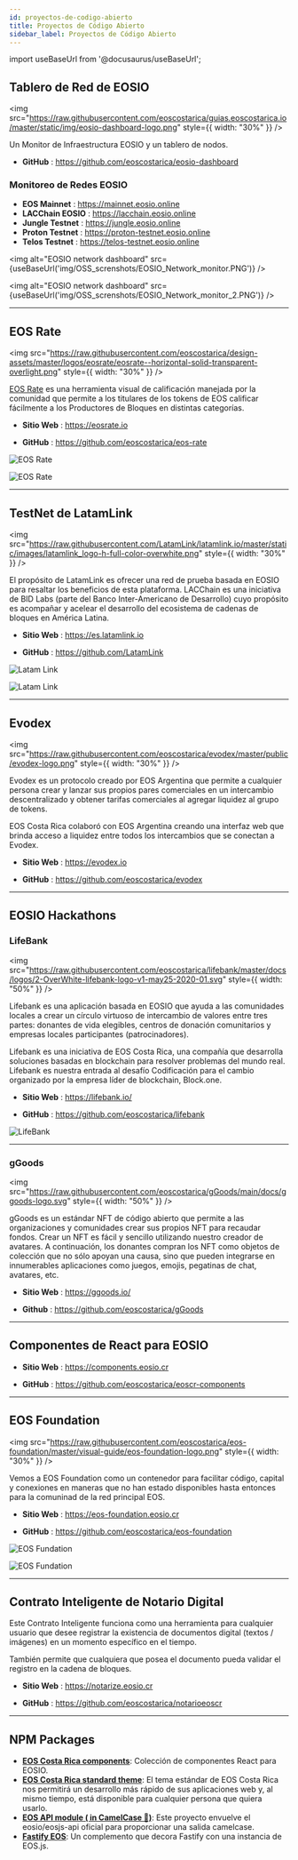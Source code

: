 ```yaml
---
id: proyectos-de-codigo-abierto
title: Proyectos de Código Abierto
sidebar_label: Proyectos de Código Abierto
---
```


import useBaseUrl from '@docusaurus/useBaseUrl';

## Tablero de Red de EOSIO

<img
  src="https://raw.githubusercontent.com/eoscostarica/guias.eoscostarica.io/master/static/img/eosio-dashboard-logo.png"
  style={{ width: "30%" }}
/>

Un Monitor de Infraestructura EOSIO y un tablero de nodos.

- **GitHub** : https://github.com/eoscostarica/eosio-dashboard

### Monitoreo de Redes EOSIO 

- **EOS Mainnet** : https://mainnet.eosio.online
- **LACChain EOSIO** : https://lacchain.eosio.online
- **Jungle Testnet** : https://jungle.eosio.online
- **Proton Testnet** : https://proton-testnet.eosio.online
- **Telos Testnet** : https://telos-testnet.eosio.online

<img
  alt="EOSIO network dashboard"
  src={useBaseUrl('img/OSS_screnshots/EOSIO_Network_monitor.PNG')}
/>

<img
  alt="EOSIO network dashboard"
  src={useBaseUrl('img/OSS_screnshots/EOSIO_Network_monitor_2.PNG')}
/>

 * * *

## EOS Rate

<img
  src="https://raw.githubusercontent.com/eoscostarica/design-assets/master/logos/eosrate/eosrate--horizontal-solid-transparent-overlight.png"
  style={{ width: "30%" }}
/>


[EOS Rate](https://eosrate.io) es una herramienta visual de calificación manejada por la comunidad que permite a los titulares de los tokens de EOS calificar fácilmente a los Productores de Bloques en distintas categorías.

- **Sitio Web** : https://eosrate.io

- **GitHub** : https://github.com/eoscostarica/eos-rate

![EOS Rate](https://raw.githubusercontent.com/eoscostarica/guias.eoscostarica.io/master/static/img/OSS_screnshots/EOS_Rate.PNG)

![EOS Rate](https://raw.githubusercontent.com/eoscostarica/guias.eoscostarica.io/master/static/img/OSS_screnshots/EOS_Rate_2.PNG)

* * *

## TestNet de LatamLink

<img
  src="https://raw.githubusercontent.com/LatamLink/latamlink.io/master/static/images/latamlink_logo-h-full-color-overwhite.png"
  style={{ width: "30%" }}
/>

El propósito de LatamLink es ofrecer una red de prueba basada en EOSIO para resaltar los beneficios de esta plataforma. LACChain es una iniciativa de BID Labs (parte del Banco Inter-Americano de Desarrollo) cuyo propósito es acompañar y acelear el desarrollo del ecosistema de cadenas de bloques en América Latina.

- **Sitio Web** : https://es.latamlink.io

- **GitHub** : https://github.com/LatamLink

![Latam Link](https://raw.githubusercontent.com/eoscostarica/guias.eoscostarica.io/master/static/img/OSS_screnshots/Latam_Link.PNG)

![Latam Link](https://raw.githubusercontent.com/eoscostarica/guias.eoscostarica.io/master/static/img/OSS_screnshots/Latam_Link_monitor.PNG)

* * *

## Evodex

<img
  src="https://raw.githubusercontent.com/eoscostarica/evodex/master/public/evodex-logo.png"
  style={{ width: "30%" }}
/>

Evodex es un protocolo creado por EOS Argentina que permite a cualquier persona crear y lanzar sus propios pares comerciales en un intercambio descentralizado y obtener tarifas comerciales al agregar liquidez al grupo de tokens.

EOS Costa Rica colaboró con EOS Argentina creando una interfaz web que brinda acceso a liquidez entre todos los intercambios que se conectan a Evodex.


- **Sitio Web** : https://evodex.io

- **GitHub** : https://github.com/eoscostarica/evodex

* * *

## EOSIO Hackathons

### LifeBank

<img
  src="https://raw.githubusercontent.com/eoscostarica/lifebank/master/docs/logos/2-OverWhite-lifebank-logo-v1-may25-2020-01.svg"
  style={{ width: "50%" }}
/>

Lifebank es una aplicación basada en EOSIO que ayuda a las comunidades locales a crear un círculo virtuoso de intercambio de valores entre tres partes: donantes de vida elegibles, centros de donación comunitarios y empresas locales participantes (patrocinadores).

Lifebank es una iniciativa de EOS Costa Rica, una compañía que desarrolla soluciones basadas en blockchain para resolver problemas del mundo real. Lifebank es nuestra entrada al desafío Codificación para el cambio organizado por la empresa líder de blockchain, Block.one.

- **Sitio Web** : https://lifebank.io/

- **GitHub** : https://github.com/eoscostarica/lifebank

![LifeBank](https://raw.githubusercontent.com/eoscostarica/guias.eoscostarica.io/master/static/img/OSS_screnshots/LifeBank.PNG)

* * *

### gGoods

<img
  src="https://raw.githubusercontent.com/eoscostarica/gGoods/main/docs/ggoods-logo.svg"
  style={{ width: "50%" }}
/>

gGoods es un estándar NFT de código abierto que permite a las organizaciones y comunidades crear sus propios NFT para recaudar fondos. Crear un NFT es fácil y sencillo utilizando nuestro creador de avatares. A continuación, los donantes compran los NFT como objetos de colección que no sólo apoyan una causa, sino que pueden integrarse en innumerables aplicaciones como juegos, emojis, pegatinas de chat, avatares, etc.

- **Sitio Web** : https://ggoods.io/

- **Github** : https://github.com/eoscostarica/gGoods 

* * *

## Componentes de React para EOSIO

- **Sitio Web** : https://components.eosio.cr

- **GitHub** : https://github.com/eoscostarica/eoscr-components

* * *

## EOS Foundation

<img
  src="https://raw.githubusercontent.com/eoscostarica/eos-foundation/master/visual-guide/eos-foundation-logo.png"
  style={{ width: "30%" }}
/>

Vemos a EOS Foundation como un contenedor para facilitar código, capital y conexiones en maneras que no han estado disponibles hasta entonces para la comuninad de la red principal EOS.

- **Sitio Web** : https://eos-foundation.eosio.cr

- **GitHub** : https://github.com/eoscostarica/eos-foundation

![EOS Fundation](https://raw.githubusercontent.com/eoscostarica/guias.eoscostarica.io/master/static/img/OSS_screnshots/EOS_Fundation.PNG)

![EOS Fundation](https://raw.githubusercontent.com/eoscostarica/guias.eoscostarica.io/master/static/img/OSS_screnshots/EOS_Fundation_2.PNG)

* * *

## Contrato Inteligente de Notario Digital

Este Contrato Inteligente funciona como una herramienta para cualquier usuario que desee registrar la existencia de documentos digital (textos / imágenes) en un momento específico en el tiempo.

También permite que cualquiera que posea el documento pueda validar el registro en la cadena de bloques.

- **Sitio Web** : https://notarize.eosio.cr

- **GitHub** : https://github.com/eoscostarica/notarioeoscr

* * *

## NPM Packages

* [**EOS Costa Rica components**](https://www.npmjs.com/package/@eoscostarica/eoscr-components): Colección de componentes React para EOSIO.
* [**EOS Costa Rica standard theme**](https://www.npmjs.com/package/@eoscostarica/eoscr-theme): El tema estándar de EOS Costa Rica nos permitirá un desarrollo más rápido de sus aplicaciones web y, al mismo tiempo, está disponible para cualquier persona que quiera usarlo.
* [**EOS API module ( in CamelCase 🐫)**](https://www.npmjs.com/package/@eoscostarica/eosjs-camel-api): Este proyecto envuelve el eosio/eosjs-api oficial para proporcionar una salida camelcase.
* [**Fastify EOS**](https://www.npmjs.com/package/fastify-eos): Un complemento que decora Fastify con una instancia de EOS.js.
